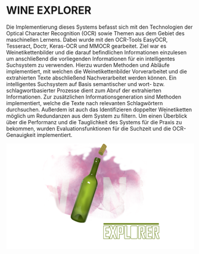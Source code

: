 # WINE EXPLORER

Die Implementierung dieses Systems befasst sich mit den Technologien der Optical Character Recognition (OCR) sowie Themen aus dem Gebiet des maschinellen Lernens. Dabei wurde mit den OCR-Tools EasyOCR, Tesseract, Doctr, Keras-OCR und MMOCR gearbeitet.
Ziel war es Weinetikettenbilder und die darauf befindlichen Informationen einzulesen um anschließend die vorliegenden Informationen für ein intelligentes Suchsystem zu verwenden.
Hierzu wurden Methoden und Abläufe implementiert, mit welchen die Weinetikettenbilder
Vorverarbeitet und die extrahierten Texte abschließend Nachverarbeitet werden können.
Ein intelligentes Suchsystem auf Basis semantischer und wort- bzw. schlagwortbasierter
Prozesse dient zum Abruf der extrahierten Informationen. Zur zusätzlichen
Informationsgeneration sind Methoden implementiert, welche die Texte nach relevanten
Schlagwörtern durchsuchen. Außerdem ist auch das Identifizieren doppelter Weinetiketten
möglich um Redundanzen aus dem System zu filtern. Um einen Überblick über die Performanz und die Tauglichkeit des Systems für die
Praxis zu bekommen, wurden Evaluationsfunktionen für die Suchzeit und die OCR-Genauigkeit
implementiert.

![alt text](/frontend/media/wine_logo_white.png?raw=true)
